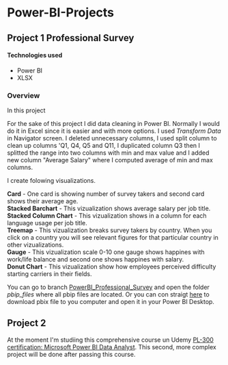 # Power-BI-Projects
## Project 1 Professional Survey

#### Technologies used
+ Power BI
+ XLSX

### Overview
In this project

For the sake of this project I did data cleaning in Power BI. Normally I would do it in Excel since it is easier and with more options. I used *Transform Data* in Navigator screen.  I deleted unnecessary columns, I used split column to clean up columns 'Q1, Q4, Q5 and Q11, I duplicated column Q3 then I splitted the range into two columns with min and max value and I added new column "Average Salary" where I computed average of min and max columns.  

I create folowing visualizations.  

**Card** - One card is showing number of survey takers and second card shows their average age.  
**Stacked Barchart** - This vizualization shows average salary per job title.  
**Stacked Column Chart** - This vizualization shows in a column for each language usage per job title.  
**Treemap** - This vizualization breaks survey takers by country. When you click on a country you will see relevant figures for that particular country in other vizualizations.  
**Gauge** - This vizualization scale 0-10 one gauge shows happines with work/life balance and second one shows happines with salary.  
**Donut Chart** - This vizualization show how employees perceived difficulty starting carriers in their fields.  

You can go to branch [PowerBI_Professional_Survey](https://github.com/Bajlando-py/Data-Analysis-Power-BI-Projects/tree/PowerBI_Professional_Survey) and open the folder *pbip_files* where all pbip files are located. Or you can con straigt [here](https://github.com/Bajlando-py/Data-Analysis-Power-BI-Projects/blob/PowerBI_Professional_Survey/PowerBI_Professional_survey_project_pbix_file/PowerBI_Professional_Survey_Project.pbix) to download pbix file to you computer and open it in your Power BI Desktop.  

## Project 2
At the moment I'm studiing this comprehensive course un Udemy [PL-300 certification: Microsoft Power BI Data Analyst](https://www.udemy.com/course/70-778-analyzing-and-visualizing-data-with-power-bi/). This second, more complex project will be done after passing this course.
